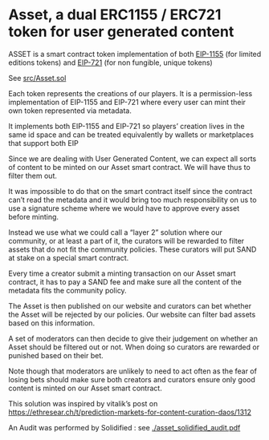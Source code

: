 Asset, a dual ERC1155 / ERC721 token for user generated content
===============================================================

ASSET is a smart contract token implementation of both [EIP-1155](https://eips.ethereum.org/EIPS/eip-1155) (for limited editions tokens) and [EIP-721](https://eips.ethereum.org/EIPS/eip-721) (for non fungible, unique tokens)

See [src/Asset.sol](../src/Asset.sol)

Each token represents the creations of our players. It is a permission-less implementation of EIP-1155 and EIP-721 where every user can mint their own token represented via metadata.

It implements both EIP-1155 and EIP-721 so players’ creation lives in the same id space and can be treated equivalently by wallets or marketplaces that support both EIP

Since we are dealing with User Generated Content, we can expect all sorts of content to be minted on our Asset smart contract. We will have thus to filter them out.

It was impossible to do that on the smart contract itself since the contract can’t read the metadata and it would bring too much responsibility on us to use a signature scheme where we would have to approve every asset before minting.

Instead we use what we could call a “layer 2” solution where our community, or at least a part of it, the curators will be rewarded to filter assets that do not fit the community policies. These curators will put SAND at stake on a special smart contract.

Every time a creator submit a minting transaction on our Asset smart contract, it has to pay a SAND fee and make sure all the content of the metadata fits the community policy.

The Asset is then published on our website and curators can bet whether the Asset will be rejected by our policies. Our website can filter bad assets based on this information.

A set of moderators can then decide to give their judgement on whether an Asset should be filtered out or not. When doing so curators are rewarded or punished based on their bet. 

Note though that moderators are unlikely to need to act often as the fear of losing bets should make sure both creators and curators ensure only good content is minted on our Asset smart contract.

This solution was inspired by vitalik’s post on https://ethresear.ch/t/prediction-markets-for-content-curation-daos/1312

An Audit was performed by Solidified : see [./asset_solidified_audit.pdf](./asset_solidified_audit.pdf)
